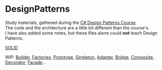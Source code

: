 # DesignPatterns

Study materials, gathered during the [C# Design Patterns Course](www.udemy.com/course/design-patterns-csharp-dotnet).<br/>
The code and the architecture are a little bit different than the course's.<br/>
I have also added some notes, but these files alone could <b>not</b> teach Design Patterns.

[SOLID](https://github.com/sarabadjieva/DesignPatterns/tree/master/DesignPatterns/SOLID)

WIP:
[Builder](), [Factories](url), [Prototype](url), [Singleton](url), [Adapter](url), [Bridge](url), [Composite](url), [Decorator](url), [Facade](url)...
